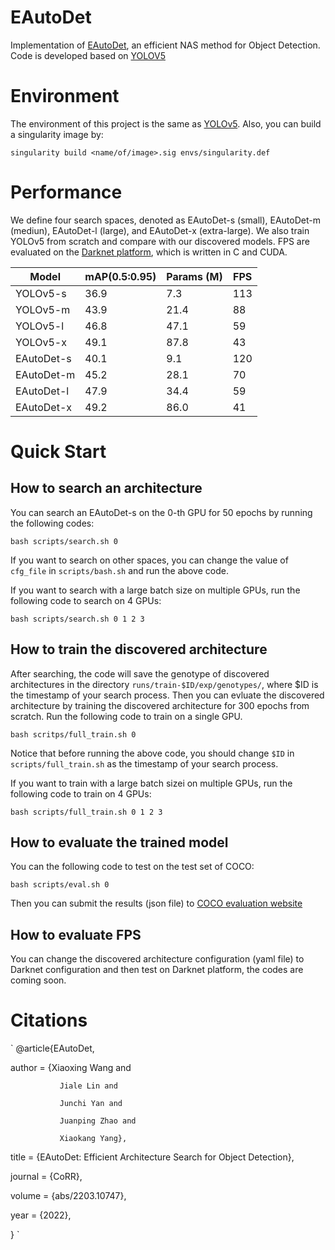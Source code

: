 # EAutoDet
Implementation of [EAutoDet](https://arxiv.org/abs/2203.10747), an efficient NAS method for Object Detection. Code is developed based on [YOLOV5](https://github.com/ultralytics/yolov5)

# Environment

The environment of this project is the same as [YOLOv5](https://github.com/ultralytics/yolov5). Also, you can build a singularity image by:

`singularity build <name/of/image>.sig envs/singularity.def`

# Performance

We define four search spaces, denoted as EAutoDet-s (small), EAutoDet-m (mediun), EAutoDet-l (large), and EAutoDet-x (extra-large). We also train YOLOv5 from scratch and compare with our discovered models. FPS are evaluated on the [Darknet platform](https://github.com/pjreddie/darknet), which is written in C and CUDA.

| Model         | mAP(0.5:0.95) | Params (M) | FPS |
| ------------------ |---------- |----------- |----|
| YOLOv5-s   |   36.9     | 7.3      |113|
| YOLOv5-m   |   43.9     | 21.4     |88|
| YOLOv5-l   |   46.8     | 47.1     |59|
| YOLOv5-x   |   49.1     | 87.8     |43|
| EAutoDet-s   |   40.1   | 9.1      |120|
| EAutoDet-m   |   45.2   | 28.1     |70|
| EAutoDet-l   |   47.9   | 34.4     |59|
| EAutoDet-x   |   49.2   | 86.0     |41

# Quick Start
## How to search an architecture
You can search an EAutoDet-s on the 0-th GPU for 50 epochs by running the following codes:

`bash scripts/search.sh 0`

If you want to search on other spaces, you can change the value of `cfg_file` in `scripts/bash.sh` and run the above code.

If you want to search with a large batch size on multiple GPUs, run the following code to search on 4 GPUs:

`bash scripts/search.sh 0 1 2 3`

## How to train the discovered architecture
After searching, the code will save the genotype of discovered architectures in the directory `runs/train-$ID/exp/genotypes/`, where $ID is the timestamp of your search process. Then you can evluate the discovered architecture by training the discovered architecture for 300 epochs from scratch. Run the following code to train on a single GPU.

`bash scritps/full_train.sh 0`

Notice that before running the above code, you should change `$ID` in `scripts/full_train.sh` as the timestamp of your search process.

If you want to train with a large batch sizei on multiple GPUs, run the following code to train on 4 GPUs:

`bash scripts/full_train.sh 0 1 2 3`

## How to evaluate the trained model
You can the following code to test on the test set of COCO:

`bash scripts/eval.sh 0`

Then you can submit the results (json file) to [COCO evaluation website](https://competitions.codalab.org/competitions/20794#learn_the_details)

## How to evaluate FPS
You can change the discovered architecture configuration (yaml file) to Darknet configuration and then test on Darknet platform, the codes are coming soon.


# Citations
`
@article{EAutoDet,

  author    = {Xiaoxing Wang and

               Jiale Lin and

               Junchi Yan and

               Juanping Zhao and

               Xiaokang Yang},

  title     = {EAutoDet: Efficient Architecture Search for Object Detection},

  journal   = {CoRR},

  volume    = {abs/2203.10747},

  year      = {2022},

}
`

